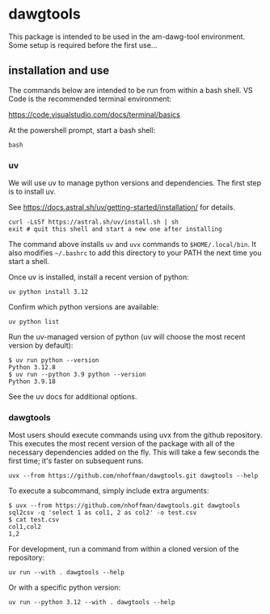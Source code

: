 # dawgtools

This package is intended to be used in the am-dawg-tool environment.
Some setup is required before the first use...

## installation and use

The commands below are intended to be run from within a bash shell. VS
Code is the recommended terminal environment:

https://code.visualstudio.com/docs/terminal/basics

At the powershell prompt, start a bash shell:

```
bash
```

### uv

We will use uv to manage python versions and dependencies. The first
step is to install uv.

See https://docs.astral.sh/uv/getting-started/installation/ for details.

```
curl -LsSf https://astral.sh/uv/install.sh | sh
exit # quit this shell and start a new one after installing
```

The command above installs ``uv`` and ``uvx`` commands to
``$HOME/.local/bin``. It also modifies ``~/.bashrc`` to add this
directory to your PATH the next time you start a shell.

Once uv is installed, install a recent version of python:

```
uv python install 3.12
```

Confirm which python versions are available:

```
uv python list
```

Run the uv-managed version of python (uv will choose the most recent version by default):

```
$ uv run python --version
Python 3.12.8
$ uv run --python 3.9 python --version
Python 3.9.18
```

See the uv docs for additional options.

### dawgtools

Most users should execute commands using uvx from the github
repository. This executes the most recent version of the package with
all of the necessary dependencies added on the fly. This will take a
few seconds the first time; it's faster on subsequent runs.

```
uvx --from https://github.com/nhoffman/dawgtools.git dawgtools --help
```

To execute a subcommand, simply include extra arguments:

```
$ uvx --from https://github.com/nhoffman/dawgtools.git dawgtools sql2csv -q 'select 1 as col1, 2 as col2' -o test.csv
$ cat test.csv
col1,col2
1,2
```

For development, run a command from within a cloned version of the
repository:

```
uv run --with . dawgtools --help
```

Or with a specific python version:

```
uv run --python 3.12 --with . dawgtools --help
```

